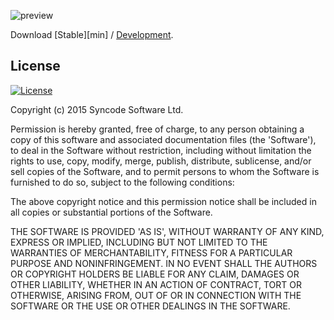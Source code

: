 ![preview](https://raw.githubusercontent.com/syncode/WP-Boilerplate/develop/assets/images/ui/featured-logo.png)

[prd]: https://github.com/syncode/WP-Boilerplate/archive/master.zip
[max]: https://github.com/syncode/WP-Boilerplate/archive/develop.zip

Download [Stable][min] / [Development][max].

## License

[![License](http://img.shields.io/badge/License-MIT-blue.svg)](http://opensource.org/licenses/MIT)

Copyright (c) 2015 Syncode Software Ltd.

Permission is hereby granted, free of charge, to any person obtaining
a copy of this software and associated documentation files (the
'Software'), to deal in the Software without restriction, including
without limitation the rights to use, copy, modify, merge, publish,
distribute, sublicense, and/or sell copies of the Software, and to
permit persons to whom the Software is furnished to do so, subject to
the following conditions:

The above copyright notice and this permission notice shall be
included in all copies or substantial portions of the Software.

THE SOFTWARE IS PROVIDED 'AS IS', WITHOUT WARRANTY OF ANY KIND,
EXPRESS OR IMPLIED, INCLUDING BUT NOT LIMITED TO THE WARRANTIES OF
MERCHANTABILITY, FITNESS FOR A PARTICULAR PURPOSE AND NONINFRINGEMENT.
IN NO EVENT SHALL THE AUTHORS OR COPYRIGHT HOLDERS BE LIABLE FOR ANY
CLAIM, DAMAGES OR OTHER LIABILITY, WHETHER IN AN ACTION OF CONTRACT,
TORT OR OTHERWISE, ARISING FROM, OUT OF OR IN CONNECTION WITH THE
SOFTWARE OR THE USE OR OTHER DEALINGS IN THE SOFTWARE.
